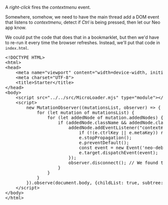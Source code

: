 A _right-click_ fires the _contextmenu_ event.

Somewhere, somehow, we need to have the main thread add a DOM event that 
listens to _contextmenu_, detect if _Ctrl_ is being pressed, then let 
our Neo app know.

We could put the code that does that in a bookmarklet, but then we'd have to re-run
it every time the browser refreshes. Instead, we'll put that code in `index.html`. 

<pre class="runnable html">
&lt;!DOCTYPE HTML>
&lt;html>
&lt;head>
    &lt;meta name="viewport" content="width=device-width, initial-scale=1">
    &lt;meta charset="UTF-8">
    &lt;title>Starter&lt;/title>
&lt;/head>
&lt;body>
    &lt;script src="../../src/MicroLoader.mjs" type="module">&lt;/script>
    &lt;script>
        new MutationObserver((mutationsList, observer) => {
            for (let mutation of mutationsList) {
                for (let addedNode of mutation.addedNodes) {
                    if (addedNode.className && addedNode.className.includes('neo-viewport')) {
                        addedNode.addEventListener("contextmenu", function (e) {
                            if (!(e.ctrlKey || e.metaKey)) return;
                            e.stopPropagation();
                            e.preventDefault();
                            const event = new Event('neo-debug-item-select', {bubbles: true});
                            e.target.dispatchEvent(event);
                        });
                        observer.disconnect(); // We found the viewport so we're finished listening
                    }
                }
            }
        }).observe(document.body, {childList: true, subtree: false});
    &lt;/script>
&lt;/body>
&lt;/html>
</pre>